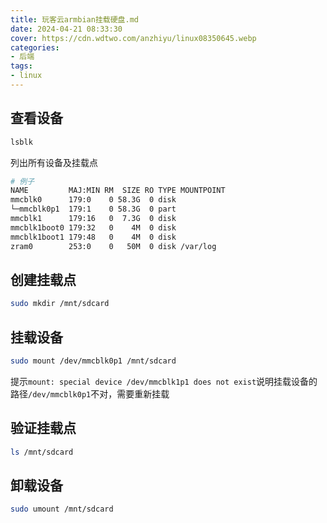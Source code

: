 ```yaml
---
title: 玩客云armbian挂载硬盘.md
date: 2024-04-21 08:33:30
cover: https://cdn.wdtwo.com/anzhiyu/linux08350645.webp
categories:
- 后端
tags:
- linux
---
```


## 查看设备
```bash
lsblk
```
列出所有设备及挂载点
```bash
# 例子
NAME         MAJ:MIN RM  SIZE RO TYPE MOUNTPOINT
mmcblk0      179:0    0 58.3G  0 disk 
└─mmcblk0p1  179:1    0 58.3G  0 part 
mmcblk1      179:16   0  7.3G  0 disk 
mmcblk1boot0 179:32   0    4M  0 disk 
mmcblk1boot1 179:48   0    4M  0 disk 
zram0        253:0    0   50M  0 disk /var/log
```
## 创建挂载点
```bash
sudo mkdir /mnt/sdcard
```
## 挂载设备
```bash
sudo mount /dev/mmcblk0p1 /mnt/sdcard
```
提示`mount: special device /dev/mmcblk1p1 does not exist`说明挂载设备的路径`/dev/mmcblk0p1`不对，需要重新挂载
## 验证挂载点
```bash
ls /mnt/sdcard
```
## 卸载设备
```bash
sudo umount /mnt/sdcard
```
